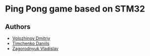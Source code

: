 # Ping Pong game based on STM32

## Authors
- [Volozhinov Dmitriy](https://github.com/Dmitriy2442)
- [Timchenko Daniils](https://github.com/Danitim)
- [Zagorodnyuk Vladislav](https://github.com/VladZg)
